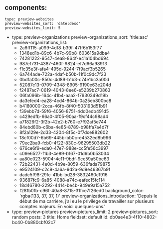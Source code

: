 components:
  -
    type: preview-websites
    preview-websites_sort: 'date:desc'
    preview-websites_limit: 5
  -
    type: preview-organizations
    preview-organizations_sort: 'title:asc'
    preview-organizations_list:
      - 2a6ff115-a099-4df8-b39f-47ff6b153f77
      - 1348ed1b-89c6-4b7c-99b8-603615a9dba4
      - 74281222-9547-4ea8-864f-e41a104bd694
      - 987ef731-4387-460f-9824-ef7d66a98913
      - f1c35e3f-afa4-495d-9244-7f9acf3b5265
      - 6a744ade-722a-4daf-b50b-11f0c9dc7f23
      - 0bd1a00c-850c-4d89-b1b3-c74e1bc3a00d
      - 52087c13-0709-4348-8905-9190e63e204d
      - f2487ac7-0619-4043-8ee6-e5239b270863
      - 06fa096b-164c-41b4-aaa2-f7930349d19b
      - da3efed4-ea28-4cd4-864b-0a25eb800bc8
      - b4180000-2cca-46fb-8f40-503193d51b91
      - f39ebb7d-59f6-4056-8751-4dd0edb491d5
      - c429edfb-66a0-4f05-90aa-f9cf44c98ad4
      - a71826f2-3f2b-42e2-b760-e7f92af5e744
      - 84ebd80b-c6ba-4e85-8789-b98ffa7a4d7f
      - 8f2a129e-2d33-4204-8f5c-0f7dce882602
      - 18cf00d7-6b69-445b-bb0c-e4532ed8b996
      - 79ec2ba9-fcb0-4f22-830c-96295503db22
      - 676ce6f9-eda0-47e7-988e-cc5fe56c3997
      - c09e6527-f1b3-4e89-b167-01d6b0b53034
      - aa80e023-5904-4c11-9bdf-9ce59a50be63
      - 72b22431-4e0d-4b9e-8059-636fada79875
      - e9524109-c2c9-4a6a-9d2a-9d9e46367b9f
      - dadc5f98-29fc-41bb-bd28-3832460c1916
      - 93687fc9-6a85-4088-a74c-eafec15fc114
      - 18d46780-2292-4414-be4b-949e9a15a752
      - f281b0fb-c96f-40a8-8715-31fce7f26ed0
    background_color: 'rgba(133, 37, 37, 1)'
    preview-organizations_introduction: 'Depuis le début de ma carrière, j’ai eu le privilège de travailler sur plusieurs comptes majeurs. En voici quelques-uns.'
  -
    type: preview-pictures
    preview-pictures_limit: 2
    preview-pictures_sort: random
posts: 3
title: Home
fieldset: default
id: db0ae4e3-4f10-4802-bc40-0b880cbf02c7
